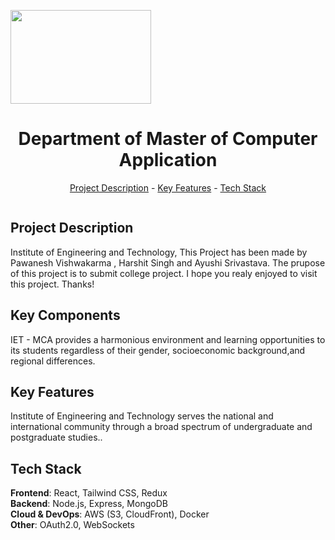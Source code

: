 <img src="C:\Users\PAWANESH\OneDrive\Pictures\Screenshots\deptlogo.png" alt="" align="center" width="225" height="150"><h1 align="center">Department of Master of Computer Application</h1>
<p align="center"><a href="#project-description">Project Description</a> - <a href="#key-features">Key Features</a> - <a href="#technology-stack">Tech Stack</a></p>

<img src="" alt="" align="center" width="auto" height="auto">

## Project Description

Institute of Engineering and Technology, This Project has been made by Pawanesh Vishwakarma , Harshit Singh and Ayushi Srivastava. The prupose of this project is to submit college project. I hope you realy enjoyed to visit this project. Thanks!

## Key Components

IET - MCA provides a harmonious environment and learning opportunities to its students regardless of their gender, socioeconomic background,and regional differences.

## Key Features

Institute of Engineering and Technology serves the national and international community through a broad spectrum of undergraduate and postgraduate studies..

## Tech Stack

**Frontend**: React, Tailwind CSS, Redux  
**Backend**: Node.js, Express, MongoDB  
**Cloud & DevOps**: AWS (S3, CloudFront), Docker  
**Other**: OAuth2.0, WebSockets
